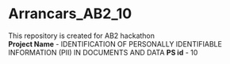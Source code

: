 # Arrancars_AB2_10
This repository is created for AB2 hackathon  
**Project Name** - IDENTIFICATION OF PERSONALLY IDENTIFIABLE INFORMATION
 (PII) IN DOCUMENTS AND DATA
**PS id** - 10
